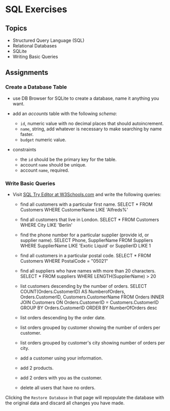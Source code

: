 # SQL Exercises

## Topics

- Structured Query Language (SQL)
- Relational Databases
- SQLite
- Writing Basic Queries

## Assignments

### Create a Database Table

- use DB Browser for SQLite to create a database, name it anything you want.
- add an _accounts_ table with the following _schema_:

  - `id`, numeric value with no decimal places that should autoincrement.
  - `name`, string, add whatever is necessary to make searching by name faster.
  - `budget` numeric value.

- constraints
  - the `id` should be the primary key for the table.
  - account `name` should be unique.
  - account `name`, required.

### Write Basic Queries

- Visit [SQL Try Editor at W3Schools.com](https://www.w3schools.com/Sql/tryit.asp?filename=trysql_select_top) and write the following queries:
  - find all customers with a particular first name.
    SELECT * 
    FROM Customers
    WHERE CustomerName LIKE 'Alfreds%'


  - find all customers that live in London.
    SELECT * 
    FROM Customers
    WHERE City LIKE 'Berlin'

  - find the phone number for a particular supplier (provide id, or supplier name).
    SELECT Phone, SupplierName 
    FROM Suppliers
    WHERE SupplierName LIKE 'Exotic Liquid' or SupplierID LIKE 1

  - find all customers in a particular postal code.
    SELECT * 
    FROM Customers
    WHERE PostalCode = "05021"

  - find all suppliers who have names with more than 20 characters.
    SELECT * 
    FROM suppliers
    WHERE LENGTH(SupplierName) > 20

  - list customers descending by the number of orders.
    SELECT COUNT(Orders.CustomerID) AS NumberofOrders, Orders.CustomerID, Customers.CustomerName
    FROM Orders INNER JOIN Customers ON Orders.CustomerID = Customers.CustomerID
    GROUP BY Orders.CustomerID
    ORDER BY NumberOfOrders desc

  - list orders descending by the order date.
  - list orders grouped by customer showing the number of orders per customer.
  - list orders grouped by customer's city showing number of orders per city.
  - add a customer using your information.
  - add 2 products.
  - add 2 orders with you as the customer.
  - delete all users that have no orders.

Clicking the `Restore Database` in that page will repopulate the database with the original data and discard all changes you have made.
